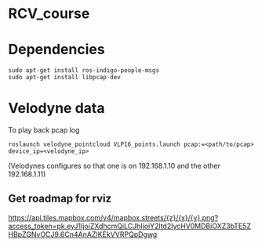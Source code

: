 # RCV_course

# Dependencies

    sudo apt-get install ros-indigo-people-msgs
    sudo apt-get install libpcap-dev

# Velodyne data

To play back pcap log

    roslaunch velodyne_pointcloud VLP16_points.launch pcap:=<path/to/pcap> device_ip=<velodyne_ip>

(Velodynes configures so that one is on 192.168.1.10 and the other 192.168.1.11)

## Get roadmap for rviz

https://api.tiles.mapbox.com/v4/mapbox.streets/{z}/{x}/{y}.png?access_token=pk.eyJ1IjoiZXdhcmQiLCJhIjoiY2ltd2IycHV0MDBiOXZ3bTE5ZHBpZGNvOCJ9.6Cn4AnAZIKEkVVRPQpDgwg